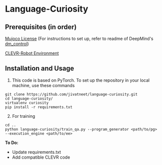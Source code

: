 # Language-Curiosity


## Prerequisites (in order)
[Mujoco License](https://www.roboti.us/license.html) (For instructions to set up, refer to readme of DeepMind's [dm\_control](https://github.com/deepmind/dm_control))

[CLEVR-Robot Environment](https://github.com/google-research/clevr_robot_env)

## Installation and Usage
1. This code is based on PyTorch. To set up the repository in your local machine, use these commands
```
git clone https://github.com/jivatneet/language-curiosity.git
cd language-curiosity/
virtualenv curiosity
pip install -r requirements.txt
```
2. For training
 ```
cd ..
python language-curiosity/train_qa.py --program_generator <path/to/pg> --execution_engine <path/to/ee>
```

**To Do:**
* Update requirements.txt
* Add compatible CLEVR code
